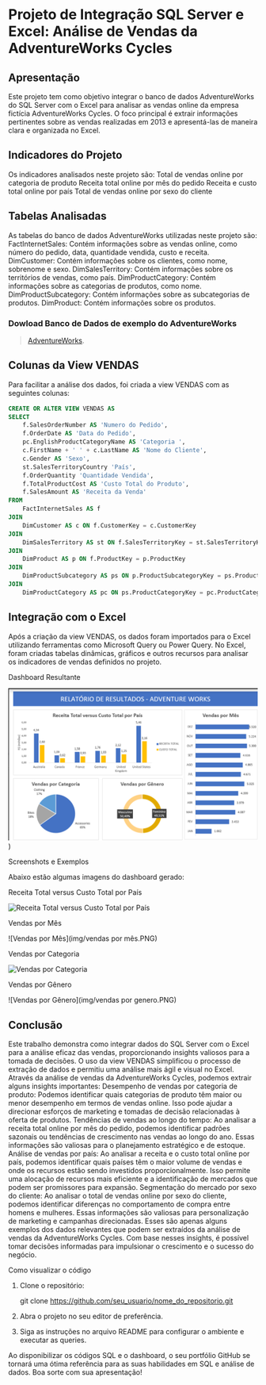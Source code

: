 # Projeto de Integração SQL Server e Excel: Análise de Vendas da AdventureWorks Cycles

## Apresentação

Este projeto tem como objetivo integrar o banco de dados AdventureWorks do SQL Server com o Excel para analisar as vendas online da empresa fictícia AdventureWorks Cycles. O foco principal é extrair informações pertinentes sobre as vendas realizadas em 2013 e apresentá-las de maneira clara e organizada no Excel.

## Indicadores do Projeto

Os indicadores analisados neste projeto são:
Total de vendas online por categoria de produto
Receita total online por mês do pedido
Receita e custo total online por país
Total de vendas online por sexo do cliente

## Tabelas Analisadas

As tabelas do banco de dados AdventureWorks utilizadas neste projeto são:
FactInternetSales: Contém informações sobre as vendas online, como número do pedido, data, quantidade vendida, custo e receita.
DimCustomer: Contém informações sobre os clientes, como nome, sobrenome e sexo.
DimSalesTerritory: Contém informações sobre os territórios de vendas, como país.
DimProductCategory: Contém informações sobre as categorias de produtos, como nome.
DimProductSubcategory: Contém informações sobre as subcategorias de produtos.
DimProduct: Contém informações sobre os produtos.
### Dowload Banco de Dados de exemplo do AdventureWorks
>[AdventureWorks](https://learn.microsoft.com/pt-br/sql/samples/adventureworks-install-configure?view=sql-server-ver16&tabs=ssms).

## Colunas da View VENDAS

Para facilitar a análise dos dados, foi criada a view VENDAS com as seguintes colunas:
```sql
CREATE OR ALTER VIEW VENDAS AS
SELECT
    f.SalesOrderNumber AS 'Numero do Pedido',
    f.OrderDate AS 'Data do Pedido',
    pc.EnglishProductCategoryName AS 'Categoria ',
    c.FirstName + ' ' + c.LastName AS 'Nome do Cliente',
    c.Gender AS 'Sexo',
    st.SalesTerritoryCountry 'País',
    f.OrderQuantity 'Quantidade Vendida',
    f.TotalProductCost AS 'Custo Total do Produto',
    f.SalesAmount AS 'Receita da Venda'
FROM
    FactInternetSales AS f
JOIN
    DimCustomer AS c ON f.CustomerKey = c.CustomerKey
JOIN
    DimSalesTerritory AS st ON f.SalesTerritoryKey = st.SalesTerritoryKey
JOIN
    DimProduct AS p ON f.ProductKey = p.ProductKey
JOIN
    DimProductSubcategory AS ps ON p.ProductSubcategoryKey = ps.ProductSubcategoryKey
JOIN
    DimProductCategory AS pc ON ps.ProductCategoryKey = pc.ProductCategoryKey;

```


## Integração com o Excel

Após a criação da view VENDAS, os dados foram importados para o Excel utilizando ferramentas como Microsoft Query ou Power Query. No Excel, foram criadas tabelas dinâmicas, gráficos e outros recursos para analisar os indicadores de vendas definidos no projeto.

Dashboard Resultante

![Dashboard de Vendas](https://github.com/RodrigoAp727/Projeto-de-Integra-o-SQL-Server-e-Excel-An-lise-de-Vendas-da-AdventureWorks-Cycles/blob/main/img/imagem%20cheia.PNG))

Screenshots e Exemplos

Abaixo estão algumas imagens do dashboard gerado:

Receita Total versus Custo Total por País

![Receita Total versus Custo Total por País](receita_vs_custo_pais.png)

Vendas por Mês

![Vendas por Mês](img/vendas por mês.PNG)

Vendas por Categoria

![Vendas por Categoria](vendas_por_categoria.png)

Vendas por Gênero

![Vendas por Gênero](img/vendas por genero.PNG)

## Conclusão

Este trabalho demonstra como integrar dados do SQL Server com o Excel para a análise eficaz das vendas, proporcionando insights valiosos para a tomada de decisões. O uso da view VENDAS simplificou o processo de extração de dados e permitiu uma análise mais ágil e visual no Excel.
Através da análise de vendas da AdventureWorks Cycles, podemos extrair alguns insights importantes:
Desempenho de vendas por categoria de produto: Podemos identificar quais categorias de produto têm maior ou menor desempenho em termos de vendas online. Isso pode ajudar a direcionar esforços de marketing e tomadas de decisão relacionadas à oferta de produtos.
Tendências de vendas ao longo do tempo: Ao analisar a receita total online por mês do pedido, podemos identificar padrões sazonais ou tendências de crescimento nas vendas ao longo do ano. Essas informações são valiosas para o planejamento estratégico e de estoque.
Análise de vendas por país: Ao analisar a receita e o custo total online por país, podemos identificar quais países têm o maior volume de vendas e onde os recursos estão sendo investidos proporcionalmente. Isso permite uma alocação de recursos mais eficiente e a identificação de mercados que podem ser promissores para expansão.
Segmentação do mercado por sexo do cliente: Ao analisar o total de vendas online por sexo do cliente, podemos identificar diferenças no comportamento de compra entre homens e mulheres. Essas informações são valiosas para personalização de marketing e campanhas direcionadas.
Esses são apenas alguns exemplos dos dados relevantes que podem ser extraídos da análise de vendas da AdventureWorks Cycles. Com base nesses insights, é possível tomar decisões informadas para impulsionar o crescimento e o sucesso do negócio.

Como visualizar o código

1. Clone o repositório:

    git clone https://github.com/seu_usuario/nome_do_repositorio.git

    
2. Abra o projeto no seu editor de preferência.

3. Siga as instruções no arquivo README para configurar o ambiente e executar as queries.

Ao disponibilizar os códigos SQL e o dashboard, o seu portfólio GitHub se tornará uma ótima referência para as suas habilidades em SQL e análise de dados. Boa sorte com sua apresentação!
